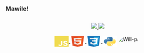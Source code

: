 ### Mawile!

  ##

<div align="center"> 
  <a href="https://github.com/mawillie">
  <img height="180em" src="https://github-readme-stats.vercel.app/api?username=mawillie&show_icons=true&theme=outrun&include_all_commits=true&count_private=true"/>
  <img height="180em" src="https://github-readme-stats.vercel.app/api/top-langs/?username=mawillie&layout=compact&langs_count=4&theme=outrun"/>
</div>
  
<div style="display: flex; justify-content: center;">
    <div style="display: inline_block"><br>
      <img align="center" alt="Will-Js" height="30" width="40" src="https://raw.githubusercontent.com/devicons/devicon/master/icons/javascript/javascript-plain.svg">
      <img align="center" alt="Will-HTML" height="30" width="40" src="https://raw.githubusercontent.com/devicons/devicon/master/icons/html5/html5-original.svg">
      <img align="center" alt="Will-CSS" height="30" width="40" src="https://raw.githubusercontent.com/devicons/devicon/master/icons/css3/css3-original.svg">
      <img align="center" alt="Will-Python" height="30" width="40" src="https://raw.githubusercontent.com/devicons/devicon/master/icons/python/python-original.svg">
      <img align="right" alt="Will-pic" height="150" style="border-radius:50px;"
           src="https://cdn.discordapp.com/attachments/918157579815911444/961785337527558195/pgif2.gif?width=676&height=676">
    </div>
</div>
  
  ##
